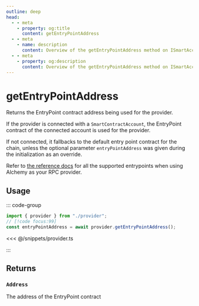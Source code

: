 ```yaml
---
outline: deep
head:
  - - meta
    - property: og:title
      content: getEntryPointAddress
  - - meta
    - name: description
      content: Overview of the getEntryPointAddress method on ISmartAccountProvider
  - - meta
    - property: og:description
      content: Overview of the getEntryPointAddress method on ISmartAccountProvider
---
```


# getEntryPointAddress

Returns the EntryPoint contract address being used for the provider.

If the provider is connected with a `SmartContractAccount`, the EntryPoint contract of the connected account is used for the provider.

If not connected, it fallbacks to the default entry point contract for the chain, unless the optional parameter `entryPointAddress` was given during the initialization as an override.

Refer to [the reference docs](https://docs.alchemy.com/reference/eth-supportedentrypoints/?a=ak-docs) for all the supported entrypoints when using Alchemy as your RPC provider.

## Usage

::: code-group

```ts [example.ts]
import { provider } from "./provider";
// [!code focus:99]
const entryPointAddress = await provider.getEntryPointAddress();
```

<<< @/snippets/provider.ts

:::

## Returns

### `Address`

The address of the EntryPoint contract
